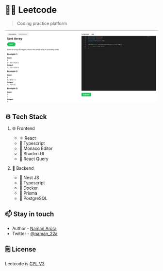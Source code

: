 # 🧑‍💻 Leetcode

> Coding practice platform

![Leetcode](./assets/leetcode.png)

## ⚙️ Tech Stack

1. 🌐 Frontend

    - ⚛️ React
    - 🔷 Typescript
    - 📝 Monaco Editor
    - 🎨 Shadcn UI
    - 📨 React Query

2. 🛜 Backend

    - 🪹 Nest JS
    - 🔷 Typescript
    - 🐋 Docker
    - 📗 Prisma
    - 🐘 PostgreSQL

## 📫 Stay in touch

-   Author - [Naman Arora](https://namanarora.xyz)
-   Twitter - [@naman_22a](https://twitter.com/naman_22a)

## 🗒️ License

Leetcode is [GPL V3](./LICENSE)
